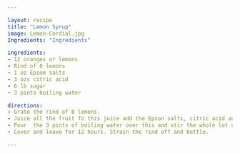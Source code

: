 ```yaml
---

layout: recipe
title: "Lemon Syrup"
image: Lemon-Cordial.jpg
Ingredients: "Ingredients"

ingredients:
- 12 oranges or lemons
- Rind of 8 lemons
- 1 oz Epsom salts
- 3 ozs citric acid
- 6 lb sugar
- 3 pints boiling water

directions:
- Grate the rind of 8 lemons.
- Juice all the fruit To this juice add the Epson salts, citric acid and 6lbs sugar.
- Pour  the 3 pints of boiling water over this and stir the whole lot until the sugar is completely dissolved.
- Cover and leave for 12 hours. Strain the rind off and bottle.

---
```

